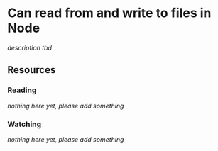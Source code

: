 # Can read from and write to files in Node
_description tbd_
## Resources
### Reading
_nothing here yet, please add something_
### Watching
_nothing here yet, please add something_

